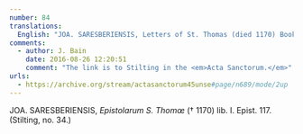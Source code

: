 ```yaml
---
number: 84
translations:
  English: "JOA. SARESBERIENSIS, Letters of St. Thomas (died 1170) Book I. Letter 117. (Stilting, no.34.) [Trans. J. Bock]"
comments:
  - author: J. Bain
    date: 2016-08-26 12:20:51
    comment: "The link is to Stilting in the <em>Acta Sanctorum.</em>"
urls:
  - https://archive.org/stream/actasanctorum45unse#page/n689/mode/2up
---
```


JOA. SARESBERIENSIS, <em>Epistolarum S. Thomœ</em> († 1170) lib. I. Epist. 117. (Stilting, no. 34.)
